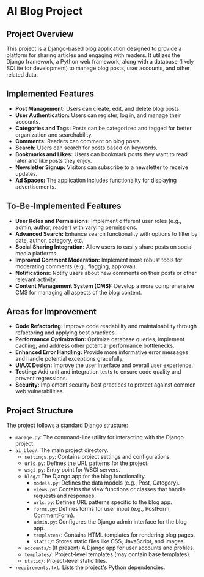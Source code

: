 # AI Blog Project

## Project Overview

This project is a Django-based blog application designed to provide a platform for sharing articles and engaging with readers. It utilizes the Django framework, a Python web framework, along with a database (likely SQLite for development) to manage blog posts, user accounts, and other related data.

## Implemented Features

*   **Post Management:** Users can create, edit, and delete blog posts.
*   **User Authentication:** Users can register, log in, and manage their accounts.
*   **Categories and Tags:** Posts can be categorized and tagged for better organization and searchability.
*   **Comments:** Readers can comment on blog posts.
*   **Search:** Users can search for posts based on keywords.
*   **Bookmarks and Likes:** Users can bookmark posts they want to read later and like posts they enjoy.
*   **Newsletter Signup:** Visitors can subscribe to a newsletter to receive updates.
*   **Ad Spaces:** The application includes functionality for displaying advertisements.

## To-Be-Implemented Features

*   **User Roles and Permissions:** Implement different user roles (e.g., admin, author, reader) with varying permissions.
*   **Advanced Search:** Enhance search functionality with options to filter by date, author, category, etc.
*   **Social Sharing Integration:** Allow users to easily share posts on social media platforms.
*   **Improved Comment Moderation:** Implement more robust tools for moderating comments (e.g., flagging, approval).
*   **Notifications:** Notify users about new comments on their posts or other relevant activity.
*   **Content Management System (CMS):** Develop a more comprehensive CMS for managing all aspects of the blog content.

## Areas for Improvement

*   **Code Refactoring:** Improve code readability and maintainability through refactoring and applying best practices.
*   **Performance Optimization:** Optimize database queries, implement caching, and address other potential performance bottlenecks.
*   **Enhanced Error Handling:** Provide more informative error messages and handle potential exceptions gracefully.
*   **UI/UX Design:** Improve the user interface and overall user experience.
*   **Testing:** Add unit and integration tests to ensure code quality and prevent regressions.
*   **Security:** Implement security best practices to protect against common web vulnerabilities.

## Project Structure

The project follows a standard Django structure:

*   `manage.py`: The command-line utility for interacting with the Django project.
*   `ai_blog/`: The main project directory.
    *   `settings.py`: Contains project settings and configurations.
    *   `urls.py`: Defines the URL patterns for the project.
    *   `wsgi.py`: Entry point for WSGI servers.
    *   `blog/`: The Django app for the blog functionality.
        *   `models.py`: Defines the data models (e.g., Post, Category).
        *   `views.py`: Contains the view functions or classes that handle requests and responses.
        *   `urls.py`: Defines URL patterns specific to the blog app.
        *   `forms.py`: Defines forms for user input (e.g., PostForm, CommentForm).
        *   `admin.py`: Configures the Django admin interface for the blog app.
        *   `templates/`: Contains HTML templates for rendering blog pages.
        *   `static/`: Stores static files like CSS, JavaScript, and images.
    *   `accounts/`:  (If present) A Django app for user accounts and profiles.
    *   `templates/`: Project-level templates (may contain base templates).
    *   `static/`: Project-level static files.
*   `requirements.txt`: Lists the project's Python dependencies.